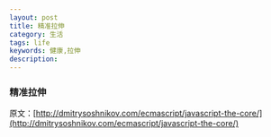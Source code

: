 ```yaml
---
layout: post
title: 精准拉伸
category: 生活
tags: life
keywords: 健康,拉伸
description: 
---
```


### 精准拉伸

原文：[http://dmitrysoshnikov.com/ecmascript/javascript-the-core/](http://dmitrysoshnikov.com/ecmascript/javascript-the-core/)